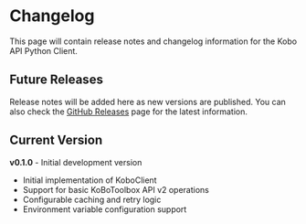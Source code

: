 # Changelog

This page will contain release notes and changelog information for the Kobo API Python Client.

## Future Releases

Release notes will be added here as new versions are published. You can also check the [GitHub Releases](https://github.com/ig-impact/kobo-api-py/releases) page for the latest information.

## Current Version

**v0.1.0** - Initial development version

- Initial implementation of KoboClient
- Support for basic KoBoToolbox API v2 operations
- Configurable caching and retry logic
- Environment variable configuration support